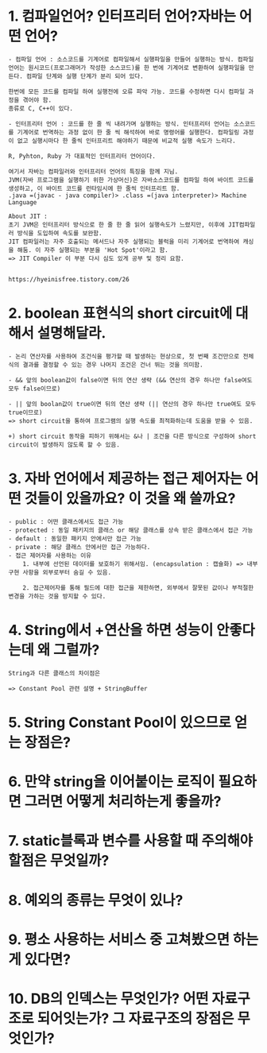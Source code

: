# 1. 컴파일언어? 인터프리터 언어?자바는 어떤 언어?

    - 컴파일 언어 : 소스코드를 기계어로 컴파일해서 실행파일을 만들어 실행하는 방식. 컴파일 언어는 원시코드(프로그래머가 작성한 소스코드)를 한 번에 기계어로 변환하여 실행파일을 만든다. 컴파일 단계와 실행 단계가 분리 되어 있다.

    한번에 모든 코드를 컴파일 하여 실행전에 오류 파악 가능. 코드를 수정하면 다시 컴파일 과정을 겪어야 함.
    종류로 C, C++이 있다.

    - 인터프리터 언어 : 코드를 한 줄 씩 내려가며 실행하는 방식. 인터프리터 언어는 소스코드를 기계어로 번역하는 과정 없이 한 줄 씩 해석하여 바로 명령어를 실행한다. 컴파일링 과정이 없고 실행시마다 한 줄씩 인터프리트 해야하기 때문에 비교적 실행 속도가 느리다.

    R, Pyhton, Ruby 가 대표적인 인터프리터 언어이다.

    여기서 자바는 컴파일러와 인터프리터 언어의 특징을 함께 지님.
    JVM(자바 프로그램을 실행하기 위한 가상머신)은 자바소스코드를 컴파일 하여 바이트 코드를 생성하고, 이 바이트 코드를 런타임시에 한 줄씩 인터프리트 함.
    .java =(javac - java compiler)> .class =(java interpreter)> Machine Language

    About JIT :
    초기 JVM은 인터프리터 방식으로 한 줄 한 줄 읽어 실행속도가 느렸지만, 이후에 JIT컴파일러 방식을 도입하여 속도를 보완함.
    JIT 컴파일러는 자주 호출되는 메서드나 자주 실행되는 블럭을 미리 기계어로 번역하여 캐싱을 해둠. 이 자주 실행되는 부분을 'Hot Spot'이라고 함.
    => JIT Compiler 이 부분 다시 심도 있게 공부 및 정리 요함.


    https://hyeinisfree.tistory.com/26

# 2. boolean 표현식의 short circuit에 대해서 설명해달라.

    - 논리 연산자를 사용하여 조건식을 평가할 때 발생하는 현상으로, 첫 번째 조건만으로 전체 식의 결과를 결정할 수 있는 경우 나머지 조건은 건너 뛰는 것을 의미함.

    - && 앞의 boolean값이 false이면 뒤의 연산 생략 (&& 연산의 경우 하나만 false여도 모두 false이므로)

    - || 앞의 boolan값이 true이면 뒤의 연산 생략 (|| 연산의 경우 하나만 true여도 모두 true이므로)
    => short circuit을 통하여 프로그램의 실행 속도를 최적화하는데 도움을 받을 수 있음.

    +) short circuit 동작을 피하기 위해서는 &나 | 조건을 다른 방식으로 구성하여 short circuit이 발생하지 않도록 할 수 있음.

# 3. 자바 언어에서 제공하는 접근 제어자는 어떤 것들이 있을까요? 이 것을 왜 쓸까요?

    - public : 어떤 클래스에서도 접근 가능
    - protected : 동일 패키지의 클래스 or 해당 클래스를 상속 받은 클래스에서 접근 가능
    - default : 동일한 패키지 안에서만 접근 가능
    - private : 해당 클래스 안에서만 접근 가능하다.
    - 접근 제어자를 사용하는 이유
        1. 내부에 선언된 데이터를 보호하기 위해서임. (encapsulation : 캡슐화) => 내부 구현 사항을 외부로부터 숨길 수 있음.

        2. 접근제어자를 통해 필드에 대한 접근을 제한하면, 외부에서 잘못된 값이나 부적절한 변경을 가하는 것을 방지할 수 있다.

# 4. String에서 +연산을 하면 성능이 안좋다는데 왜 그럴까?
    
    String과 다른 클래스의 차이점은 

    => Constant Pool 관련 설명 + StringBuffer

# 5. String Constant Pool이 있으므로 얻는 장점은?

# 6. 만약 string을 이어붙이는 로직이 필요하면 그러면 어떻게 처리하는게 좋을까?

# 7. static블록과 변수를 사용할 때 주의해야할점은 무엇일까?

# 8. 예외의 종류는 무엇이 있나?

# 9. 평소 사용하는 서비스 중 고쳐봤으면 하는게 있다면?

# 10. DB의 인덱스는 무엇인가? 어떤 자료구조로 되어잇는가? 그 자료구조의 장점은 무엇인가?
